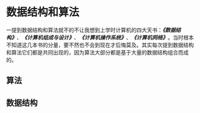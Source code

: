 # 数据结构和算法
一提到数据结构和算法就不的不让我想到上学时计算机的四大天书：**_《数据结构》_**、**_《计算机组成与设计》_**、**_《计算机操作系统》_**、**_《计算机网络》_**。当时根本不知道这几本书的分量，要不然也不会到现在才后悔莫及。其实每次提到数据结构和算法它们都是共同出现的，因为算法大部分都是基于大量的数据结构组合而成的。

## 算法

## 数据结构